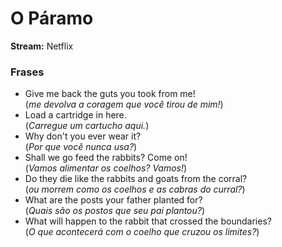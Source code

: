 # O Páramo
<strong>Stream:</strong> Netflix

### Frases
- Give me back the guts you took from me!<br/>
  (_me devolva a coragem que você tirou de mim!_)
- Load a cartridge in here.<br/>
  (_Carregue um cartucho aqui._)
- Why don't you ever wear it?<br/>
  (_Por que você nunca usa?_)
- Shall we go feed the rabbits? Come on!<br/>
  (_Vamos alimentar os coelhos? Vamos!_)
- Do they die like the rabbits and goats from the corral?<br/>
  (_ou morrem como os coelhos e as cabras do curral?_)
- What are the posts your father planted for?<br/>
  (_Quais são os postos que seu pai plantou?_)
- What will happen to the rabbit that crossed the boundaries?<br/>
  (_O que acontecerá com o coelho que cruzou os limites?_)
